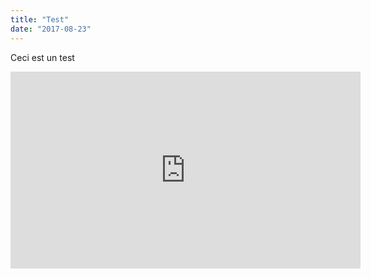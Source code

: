 ```yaml
---
title: "Test"
date: "2017-08-23"
---
```


Ceci est un test

<iframe width="560" height="315" src="https://www.youtube.com/embed/4SZl1r2O_bY" frameborder="0" allowfullscreen></iframe>